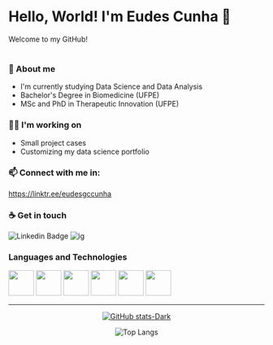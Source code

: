 # Hello, World! I'm Eudes Cunha 👋

Welcome to my GitHub! <br>
<br>

### 📄 About me
- I'm currently studying Data Science and Data Analysis
- Bachelor's Degree in Biomedicine (UFPE)
- MSc and PhD in Therapeutic Innovation (UFPE)



### 👨‍💻 I'm working on
- Small project cases
- Customizing my data science portfolio


### 📫 Connect with me in: 
https://linktr.ee/eudesgccunha


### ☕ Get in touch

<div display="inline">
  <p>
  <img src="https://camo.githubusercontent.com/4677af882c330fadfb725cd9897c837463d21d836dea4575487352e6f69f6627/68747470733a2f2f696d672e736869656c64732e696f2f62616467652f2d4c696e6b6564696e2d626c75653f7374796c653d666c61742d737175617265266c6f676f3d4c696e6b6564696e266c6f676f436f6c6f723d7768697465266c696e6b3d68747470733a2f2f7777772e6c696e6b6564696e2e636f6d2f696e2f746172636973696f7068696c6970732f" alt="Linkedin Badge" data-canonical-src="https://img.shields.io/badge/-Linkedin-blue?style=flat-square&amp;logo=Linkedin&amp;logoColor=white&amp;link=https://www.linkedin.com/in/eudesgccunha/" style="max-width: 100%;">
  <img src="https://camo.githubusercontent.com/8723ff0eeaafc2c4ab715fd8aaccd38ee674bea8d34a648ac2f8fe7e565b5784/68747470733a2f2f696d672e736869656c64732e696f2f62616467652f2d496e7374616772616d2d7265643f7374796c653d666f722d7468652d6261646765266c6f676f3d696e7374616772616d266c6f676f436f6c6f723d7768697465" alt="ig" data-canonical-src="https://img.shields.io/badge/-Instagram-red?style=for-the-badge&amp;logo=instagram&amp;logoColor=white;link=https://www.instagram.com/in/eudesgc.cunha/" style="max-width: 100%;">

  </p>


### Languages and Technologies

<div display="inline">
  <p>
  <img width="50" height="50" src="https://cdn.jsdelivr.net/gh/devicons/devicon@latest/icons/python/python-original.svg" />
  <img width="50" height="50" src="https://cdn.jsdelivr.net/gh/devicons/devicon@latest/icons/mysql/mysql-original-wordmark.svg" />
  <img width="50" height="50" src="https://cdn.jsdelivr.net/gh/devicons/devicon@latest/icons/git/git-original-wordmark.svg" />
  <img width="50" height="50" src="https://cdn.jsdelivr.net/gh/devicons/devicon@latest/icons/html5/html5-original.svg" />
  <img width="50" height="50" src="https://cdn.jsdelivr.net/gh/devicons/devicon@latest/icons/css3/css3-original.svg" />
  <img width="50" height="50" src="https://cdn.jsdelivr.net/gh/devicons/devicon@latest/icons/markdown/markdown-original.svg" />
  </p>    


---

<div align="center" dir="auto">
  <p>
  
   [![GitHub stats-Dark](https://github-readme-stats.vercel.app/api?username=eudesgccunha&show_icons=true&theme=dark#gh-dark-mode-only)](https://github.com/eudesgccunha/github-readme-stats#gh-dark-mode-only)
 
   ![Top Langs](https://github-readme-stats.vercel.app/api/top-langs/?username=eudesgccunha&hide_progress=true&show_icons=true&theme=dark#gh-dark-mode-only)
 
  </p>
</div>

<!--
**eudesgccunha/eudesgccunha** is a ✨ _special_ ✨ repository because its `README.md` (this file) appears on your GitHub profile.

Here are some ideas to get you started:

- 🔭 I’m currently working on ...
- 🌱 I’m currently learning ...
- 👯 I’m looking to collaborate on ...
- 🤔 I’m looking for help with ...
- 💬 Ask me about ...
- 📫 How to reach me: ...
- 😄 Pronouns: ...
- ⚡ Fun fact: ...
-->
